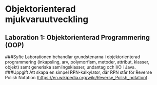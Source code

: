 # Objektorienterad mjukvaruutveckling
## Laboration 1: Objektorienterad Programmering (OOP)
###Syfte
Laborationen behandlar grundstenarna i objektorienterad programmering (inkapsling,
arv, polymorfism, metoder, attribut, klasser, objekt) samt generiska samlingsklasser,
undantag och I/O i Java.
###Uppgift
Att skapa en simpel RPN-kalkylator, där RPN står för
Reverse Polish Notation (https://en.wikipedia.org/wiki/Reverse_Polish_notation).
